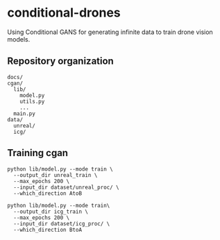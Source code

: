 # conditional-drones
Using Conditional GANS for generating infinite data to train drone vision models.  

## Repository organization
```
docs/
cgan/
  lib/
    model.py
    utils.py
    ...
  main.py
data/
  unreal/
  icg/
```

## Training cgan
```
python lib/model.py --mode train \
  --output_dir unreal_train \
  --max_epochs 200 \
  --input_dir dataset/unreal_proc/ \
  --which_direction AtoB

python lib/model.py --mode train\
  --output_dir icg_train \
  --max_epochs 200 \
  --input_dir dataset/icg_proc/ \
  --which_direction BtoA
```
